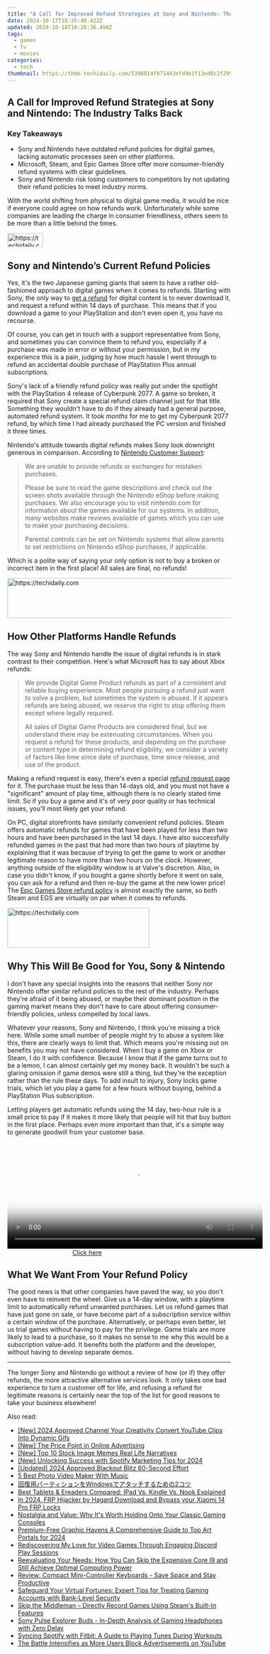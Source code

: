 ```yaml
---
title: "A Call for Improved Refund Strategies at Sony and Nintendo: The Industry Talks Back"
date: 2024-10-17T18:35:40.422Z
updated: 2024-10-18T16:28:36.490Z
tags:
  - games
  - tv
  - movies
categories:
  - tech
thumbnail: https://thmb.techidaily.com/5396014f071443efd9e1f13ed6c2f299f41c767371cdaf8ce5e5162404d28c7d.jpg
---
```


## A Call for Improved Refund Strategies at Sony and Nintendo: The Industry Talks Back

### Key Takeaways

* Sony and Nintendo have outdated refund policies for digital games, lacking automatic processes seen on other platforms.
* Microsoft, Steam, and Epic Games Store offer more consumer-friendly refund systems with clear guidelines.
* Sony and Nintendo risk losing customers to competitors by not updating their refund policies to meet industry norms.

 With the world shifting from physical to digital game media, it would be nice if everyone could agree on how refunds work. Unfortunately while some companies are leading the charge in consumer friendliness, others seem to be more than a little behind the times.

<!-- affiliate ads begin -->
<a href="https://25home.pxf.io/c/5597632/2148634/16836" target="_top" id="2148634">
  <img src="//a.impactradius-go.com/display-ad/16836-2148634" border="0" alt="https://techidaily.com" width="80" height="31"/>
</a>
<img height="0" width="0" src="https://25home.pxf.io/i/5597632/2148634/16836" style="position:absolute;visibility:hidden;" border="0" />
<!-- affiliate ads end -->

##  Sony and Nintendo’s Current Refund Policies

 Yes, it's the two Japanese gaming giants that seem to have a rather old-fashioned approach to digital games when it comes to refunds. Starting with Sony, the only way to [get a refund](https://www.playstation.com/en-us/support/store/ps-store-refund-request/#eligibility) for digital content is to never download it, and request a refund within 14 days of purchase. This means that if you download a game to your PlayStation and don't even open it, you have no recourse.

 Of course, you can get in touch with a support representative from Sony, and sometimes you can convince them to refund you, especially if a purchase was made in error or without your permission, but in my experience this is a pain, judging by how much hassle I went through to refund an accidental double purchase of PlayStation Plus annual subscriptions.

 Sony's lack of a friendly refund policy was really put under the spotlight with the PlayStation 4 release of Cyberpunk 2077\. A game so broken, it required that Sony create a special refund claim channel just for that title. Something they wouldn't have to do if they already had a general purpose, automated refund system. It took _months_ for me to get my Cyberpunk 2077 refund, by which time I had already purchased the PC version and finished it three times.

 Nintendo's attitude towards digital refunds makes Sony look downright generous in comparison. According to [Nintendo Customer Support](https://en-americas-support.nintendo.com/app/answers/detail/a%5Fid/1981/~/refund-request-for-downloaded-game-or-dlc):

> We are unable to provide refunds or exchanges for mistaken purchases.
> 
> Please be sure to read the game descriptions and check out the screen shots available through the Nintendo eShop before making purchases. We also encourage you to visit nintendo.com for information about the games available for our systems. In addition, many websites make reviews available of games which you can use to make your purchasing decisions.
> 
> Parental controls can be set on Nintendo systems that allow parents to set restrictions on Nintendo eShop purchases, if applicable.

 Which is a polite way of saying your only option is not to buy a broken or incorrect item in the first place! All sales are final, no refunds!

<!-- affiliate ads begin -->
<a href="https://appsumo.8odi.net/c/5597632/2087395/7443" target="_top" id="2087395">
  <img src="//a.impactradius-go.com/display-ad/7443-2087395" border="0" alt="https://techidaily.com" width="728" height="90"/>
</a>
<img height="0" width="0" src="https://appsumo.8odi.net/i/5597632/2087395/7443" style="position:absolute;visibility:hidden;" border="0" />
<!-- affiliate ads end -->

##  How Other Platforms Handle Refunds

 The way Sony and Nintendo handle the issue of digital refunds is in stark contrast to their competition. Here's what Microsoft has to say about Xbox refunds:

> We provide Digital Game Product refunds as part of a consistent and reliable buying experience. Most people pursuing a refund just want to solve a problem, but sometimes the system is abused. If it appears refunds are being abused, we reserve the right to stop offering them except where legally required.
> 
> All sales of Digital Game Products are considered final, but we understand there may be extenuating circumstances. When you request a refund for these products, and depending on the purchase or content type in determining refund eligibility, we consider a variety of factors like time since date of purchase, time since release, and use of the product.

 Making a refund request is easy, there's even a special [refund request page](https://support.xbox.com/en-us/help/subscriptions-billing/buy-games-apps/refund-orders) for it. The purchase must be less than 14-days old, and you must not have a "significant" amount of play time, although there is no clearly stated time limit. So if you buy a game and it's of very poor quality or has technical issues, you'll most likely get your refund.

 On PC, digital storefronts have similarly convenient refund policies. Steam offers automatic refunds for games that have been played for less than two hours and have been purchased in the last 14 days. I have also successfully refunded games in the past that had more than two hours of playtime by explaining that it was because of trying to get the game to work or another legitimate reason to have more than two hours on the clock. However, anything outside of the eligibility window is at Valve's discretion. Also, in case you didn't know, if you bought a game shortly before it went on sale, you can ask for a refund and then re-buy the game at the new lower price! The [Epic Games Store refund policy](https://www.epicgames.com/site/en-US/store-refund-policy) is almost exactly the same, so both Steam and EGS are virtually on par when it comes to refunds.

<!-- affiliate ads begin -->
<a href="https://aligracehair.sjv.io/c/5597632/2135415/19272" target="_top" id="2135415">
  <img src="//a.impactradius-go.com/display-ad/19272-2135415" border="0" alt="https://techidaily.com" width="320" height="90"/>
</a>
<img height="0" width="0" src="https://aligracehair.sjv.io/i/5597632/2135415/19272" style="position:absolute;visibility:hidden;" border="0" />
<!-- affiliate ads end -->

##  Why This Will Be Good for You, Sony & Nintendo

 I don't have any special insights into the reasons that neither Sony nor Nintendo offer similar refund policies to the rest of the industry. Perhaps they're afraid of it being abused, or maybe their dominant position in the gaming market means they don't have to care about offering consumer-friendly policies, unless compelled by local laws.

 Whatever your reasons, Sony and Nintendo, I think you're missing a trick here. While some small number of people might try to abuse a system like this, there are clearly ways to limit that. Which means you're missing out on benefits you may not have considered. When I buy a game on Xbox or Steam, I do it with confidence. Because I know that if the game turns out to be a lemon, I can almost certainly get my money back. It wouldn't be such a glaring omission if game demos were still a thing, but they're the exception rather than the rule these days. To add insult to injury, Sony locks game trials, which let you play a game for a few hours without buying, behind a PlayStation Plus subscription.

 Letting players get automatic refunds using the 14 day, two-hour rule is a small price to pay if it makes it more likely that people will hit that buy button in the first place. Perhaps even more important than that, it's a simple way to generate goodwill from your customer base.

<!-- affiliate ads begin -->
<span id="1983551">
					<video width="576" height="240" style="cursor:pointer"
           poster="//a.impactradius-go.com/display-clicktoplayimage/1983551.png"
           onclick="if(!this.playClicked){this.play();this.setAttribute('controls',true);this.playClicked=true;}">
	   <source src="//a.impactradius-go.com/display-ad/22993-1983551">
	   <img src="//a.impactradius-go.com/display-clicktoplayimage/1983551.png" style="border: none; height: 100%; width: 100%; object-fit: contain">
	</video>
	<div style="width:360px;text-align:center"><a href="javascript:window.open(decodeURIComponent('https%3A%2F%2Fhomestyler.sjv.io%2Fc%2F5597632%2F1983551%2F22993'), '_blank');void(0);">Click here</a></div>
</span>
<img height="0" width="0" src="https://imp.pxf.io/i/5597632/1983551/22993" style="position:absolute;visibility:hidden;" border="0" />
<!-- affiliate ads end -->

##  What We Want From Your Refund Policy

 The good news is that other companies have paved the way, so you don't even have to reinvent the wheel. Give us a 14-day window, with a playtime limit to automatically refund unwanted purchases. Let us refund games that have just gone on sale, or have become part of a subscription service within a certain window of the purchase. Alternatively, or perhaps even better, let us trial games without having to pay for the privilege. Game trials are more likely to lead to a purchase, so it makes no sense to me why this would be a subscription value-add. It benefits both the platform and the developer, without having to develop separate demos.

---

 The longer Sony and Nintendo go without a review of how (or if) they offer refunds, the more attractive alternative services look. It only takes one bad experience to turn a customer off for life, and refusing a refund for legitimate reasons is certainly near the top of the list for good reasons to take your business elsewhere!

<ins class="adsbygoogle"
     style="display:block"
     data-ad-format="autorelaxed"
     data-ad-client="ca-pub-7571918770474297"
     data-ad-slot="1223367746"></ins>

<ins class="adsbygoogle"
     style="display:block"
     data-ad-client="ca-pub-7571918770474297"
     data-ad-slot="8358498916"
     data-ad-format="auto"
     data-full-width-responsive="true"></ins>

<span class="atpl-alsoreadstyle">Also read:</span>
<div><ul>
<li><a href="https://youtube-webster.techidaily.com/024-approved-channel-your-creativity-convert-youtube-clips-into-dynamic-gifs/"><u>[New] 2024 Approved Channel Your Creativity Convert YouTube Clips Into Dynamic Gifs</u></a></li>
<li><a href="https://some-approaches.techidaily.com/new-the-price-point-in-online-advertising/"><u>[New] The Price Point in Online Advertising</u></a></li>
<li><a href="https://some-approaches.techidaily.com/new-top-10-stock-image-memes-real-life-narratives/"><u>[New] Top 10 Stock Image Memes Real Life Narratives</u></a></li>
<li><a href="https://article-files.techidaily.com/new-unlocking-success-with-spotify-marketing-tips-for-2024/"><u>[New] Unlocking Success with Spotify Marketing Tips for 2024</u></a></li>
<li><a href="https://fox-direct.techidaily.com/updated-2024-approved-blackout-blitz-60-second-effort/"><u>[Updated] 2024 Approved Blackout Blitz 60-Second Effort</u></a></li>
<li><a href="https://extra-information.techidaily.com/5-best-photo-video-maker-with-music/"><u>5 Best Photo Video Maker With Music</u></a></li>
<li><a href="https://solve-lab.techidaily.com/1728480914528-windows2/"><u>回復用パーティションをWindowsでアタッチするための2コツ</u></a></li>
<li><a href="https://buynow-reviews.techidaily.com/best-tablets-and-ereaders-compared-ipad-vs-kindle-vs-nook-explained/"><u>Best Tablets & Ereaders Compared: IPad Vs. Kindle Vs. Nook Explained</u></a></li>
<li><a href="https://bypass-frp.techidaily.com/in-2024-frp-hijacker-by-hagard-download-and-bypass-your-xiaomi-14-pro-frp-locks-by-drfone-android/"><u>In 2024, FRP Hijacker by Hagard Download and Bypass your Xiaomi 14 Pro FRP Locks</u></a></li>
<li><a href="https://buynow-marvelous.techidaily.com/nostalgia-and-value-why-its-worth-holding-onto-your-classic-gaming-consoles/"><u>Nostalgia and Value: Why It's Worth Holding Onto Your Classic Gaming Consoles</u></a></li>
<li><a href="https://extra-guidance.techidaily.com/premium-free-graphic-havens-a-comprehensive-guide-to-top-art-portals-for-2024/"><u>Premium-Free Graphic Havens A Comprehensive Guide to Top Art Portals for 2024</u></a></li>
<li><a href="https://buynow-marvelous.techidaily.com/rediscovering-my-love-for-video-games-through-engaging-discord-play-sessions/"><u>Rediscovering My Love for Video Games Through Engaging Discord Play Sessions</u></a></li>
<li><a href="https://buynow-marvelous.techidaily.com/reevaluating-your-needs-how-you-can-skip-the-expensive-core-i9-and-still-achieve-optimal-computing-power/"><u>Reevaluating Your Needs: How You Can Skip the Expensive Core I9 and Still Achieve Optimal Computing Power</u></a></li>
<li><a href="https://buynow-marvelous.techidaily.com/review-compact-mini-controller-keyboards-save-space-and-stay-productive/"><u>Review: Compact Mini-Controller Keyboards - Save Space and Stay Productive</u></a></li>
<li><a href="https://buynow-marvelous.techidaily.com/safeguard-your-virtual-fortunes-expert-tips-for-treating-gaming-accounts-with-bank-level-security/"><u>Safeguard Your Virtual Fortunes: Expert Tips for Treating Gaming Accounts with Bank-Level Security</u></a></li>
<li><a href="https://buynow-marvelous.techidaily.com/skip-the-middleman-directly-record-games-using-steams-built-in-features/"><u>Skip the Middleman – Directly Record Games Using Steam's Built-In Features</u></a></li>
<li><a href="https://buynow-marvelous.techidaily.com/sony-pulse-explorer-buds-in-depth-analysis-of-gaming-headphones-with-zero-delay/"><u>Sony Pulse Explorer Buds - In-Depth Analysis of Gaming Headphones with Zero Delay</u></a></li>
<li><a href="https://buynow-marvelous.techidaily.com/syncing-spotify-with-fitbit-a-guide-to-playing-tunes-during-workouts/"><u>Syncing Spotify with Fitbit: A Guide to Playing Tunes During Workouts</u></a></li>
<li><a href="https://buynow-marvelous.techidaily.com/the-battle-intensifies-as-more-users-block-advertisements-on-youtube/"><u>The Battle Intensifies as More Users Block Advertisements on YouTube</u></a></li>
</ul></div>

